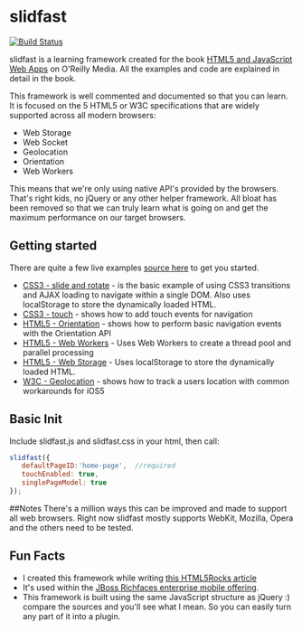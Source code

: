 # slidfast #
[![Build Status](https://secure.travis-ci.org/slidfast/slidfast.png)](http://travis-ci.org/slidfast/slidfast)

slidfast is a learning framework created for the book [HTML5 and JavaScript Web Apps](http://shop.oreilly.com/product/0636920024088.do) on O'Reilly Media.
All the examples and code are explained in detail in the book.

This framework is well commented and documented so that you can learn. It is focused on the 5
HTML5 or W3C specifications that are widely supported across all modern browsers:

* Web Storage
* Web Socket
* Geolocation
* Orientation
* Web Workers

This means that we're only using native API's provided by the browsers. That's right kids, no jQuery or any other helper framework. All bloat has been removed so that we can
truly learn what is going on and get the maximum performance on our target browsers.

## Getting started
There are quite a few live examples [source here](/slidfast/slidfast/tree/master/example/) to get you started.
* [CSS3 - slide and rotate](http://www.html5e.org/example/index.html) - is the basic example of using CSS3 transitions and AJAX loading to navigate within a single DOM. Also uses localStorage to store the dynamically loaded HTML.
* [CSS3 - touch](http://www.html5e.org/example/touch/) - shows how to add touch events for navigation
* [HTML5 - Orientation](http://www.html5e.org/example/orientation/) - shows how to perform basic navigation events with the Orientation API
* [HTML5 - Web Workers](http://www.html5e.org/example/workers/) - Uses Web Workers to create a thread pool and parallel processing
* [HTML5 - Web Storage](http://www.html5e.org/example/index.html) - Uses localStorage to store the dynamically loaded HTML.
* [W3C - Geolocation](http://www.html5e.org/example/geo) - shows how to track a users location with common workarounds for iOS5

## Basic Init
Include slidfast.js and slidfast.css in your html, then call:
```javascript
slidfast({
   defaultPageID:'home-page',  //required
   touchEnabled: true,
   singlePageModel: true
});
```

##Notes
There's a million ways this can be improved and made to support all web browsers. Right now slidfast mostly supports WebKit, Mozilla, Opera and the others need to be tested.

## Fun Facts
* I created this framework while writing [this HTML5Rocks article](http://www.html5rocks.com/en/mobile/optimization-and-performance/)
* It's used within the [JBoss Richfaces enterprise mobile offering](https://github.com/richfaces/components/tree/develop/mobile-compatibility).
* This framework is built using the same JavaScript structure as jQuery :) compare the sources and you'll see what I mean. So you can easily turn any part of it into a plugin.
